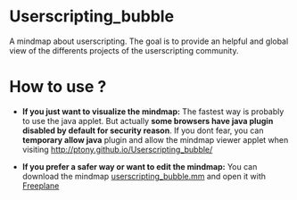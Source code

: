 Userscripting_bubble
====================

A mindmap about userscripting.
The goal is to provide an helpful and global view of the differents projects of the userscripting community.


How to use ?
============
* **If you just want to visualize the mindmap:**
  The fastest way is probably to use the java applet. But actually **some browsers have java plugin disabled by default for security reason**.
  If you dont fear, you can **temporary allow java** plugin and allow the mindmap viewer applet when visiting http://ptony.github.io/Userscripting_bubble/

* **If you prefer a safer way or want to edit the mindmap:**
  You can download the mindmap [userscripting_bubble.mm](http://ptony.github.io/Userscripting_bubble/userscripting_bubble.mm) and open it with [Freeplane](http://freeplane.sourceforge.net)